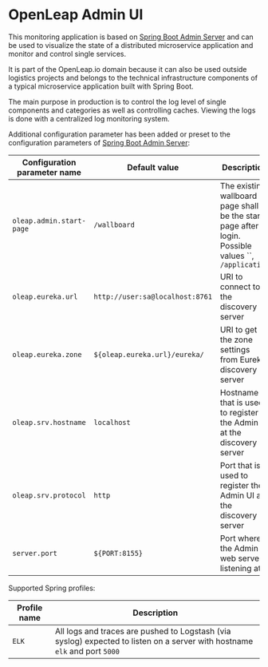 # OpenLeap Admin UI
This monitoring application is based on [Spring Boot Admin Server](https://github.com/codecentric/spring-boot-admin) and can be used to 
visualize the state of a distributed microservice application and monitor and control single services.

It is part of the OpenLeap.io domain because it can also be used outside logistics projects and belongs to the technical infrastructure
components of a typical microservice application built with Spring Boot.

<!-- ![overview][1] -->

The main purpose in production is to control the log level of single components and categories as well as controlling caches. Viewing the
logs is done with a centralized log monitoring system.

Additional configuration parameter has been added or preset to the configuration parameters of [Spring Boot Admin Server](https://github.com/codecentric/spring-boot-admin):

| Configuration parameter name | Default value | Description |
|------------------------------| ----- | ----- |
| `oleap.admin.start-page`     | `/wallboard` | The existing wallboard page shall be the start page after login. Possible values ``, `/application` |
| `oleap.eureka.url`            | `http://user:sa@localhost:8761` | URI to connect to the discovery server |
| `oleap.eureka.zone`           | `${oleap.eureka.url}/eureka/` | URI to get the zone settings from Eureka discovery server |
| `oleap.srv.hostname`          | `localhost` | Hostname that is used to register the Admin UI at the discovery server |
| `oleap.srv.protocol`          | `http` | Port that is used to register the Admin UI at the discovery server |
| `server.port`                | `${PORT:8155}` | Port where the Admin UI web server listening at |

Supported Spring profiles:

| Profile name | Description                                                                                                                 |
| ------------ |-----------------------------------------------------------------------------------------------------------------------------|
| `ELK` | All logs and traces are pushed to Logstash (via syslog) expected to listen on a server with hostname `elk` and port `5000`  | 

[1]: src/site/resources/overview.png
